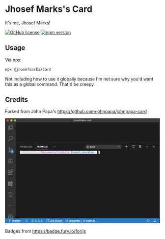 # Jhosef Marks's Card

It's me, Jhosef Marks!

[![GitHub license](https://img.shields.io/badge/license-MIT-blue.svg)](https://github.com/jhosefmarks/jhosefmarks-card/blob/master/LICENSE) 
[![npm version](https://badge.fury.io/js/%40jhosefmarks%2Fcard.svg)](https://www.npmjs.com/package/@jhosefmarks/card)

## Usage

Via npx:

```bash
npx @jhosefmarks/card
```

Not including how to use it globally because I'm not sure why you'd want this as a global command. That'd be creepy.

## Credits

Forked from John Papa's https://github.com/johnpapa/johnpapa-card

![Card](https://raw.githubusercontent.com/jhosefmarks/jhosefmarks-card/master/card.gif)

Badges from <https://badge.fury.io/for/js>
